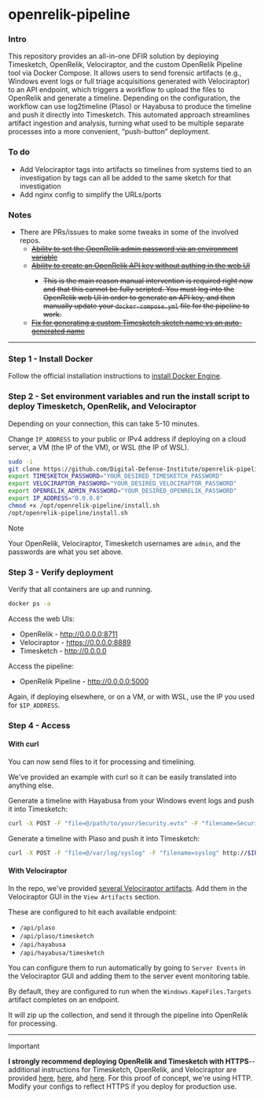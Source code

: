 # openrelik-pipeline

### Intro
This repository provides an all-in-one DFIR solution by deploying Timesketch, OpenRelik, Velociraptor, and the custom OpenRelik Pipeline tool via Docker Compose. It allows users to send forensic artifacts (e.g., Windows event logs or full triage acquisitions generated with Velociraptor) to an API endpoint, which triggers a workflow to upload the files to OpenRelik and generate a timeline. Depending on the configuration, the workflow can use log2timeline (Plaso) or Hayabusa to produce the timeline and push it directly into Timesketch. This automated approach streamlines artifact ingestion and analysis, turning what used to be multiple separate processes into a more convenient, “push-button” deployment. 

### To do
* Add Velociraptor tags into artifacts so timelines from systems tied to an investigation by tags can all be added to the same sketch for that investigation
* Add nginx config to simplify the URLs/ports

### Notes
* There are PRs/issues to make some tweaks in some of the involved repos. 
    * <del>[Ability to set the OpenRelik admin password via an environment variable](https://github.com/openrelik/openrelik-deploy/pull/11)</del>
    * <del>[Ability to create an OpenRelik API key without authing in the web UI](https://github.com/openrelik/openrelik-server/issues/62)
        * This is the main reason manual intervention is required right now and that this cannot be fully scripted. You must log into the OpenRelik web UI in order to generate an API key, and then manually update your `docker-compose.yml` file for the pipeline to work.</del>
    * <del>[Fix for generating a custom Timesketch sketch name vs an auto-generated name](https://github.com/openrelik/openrelik-worker-timesketch/pull/4)</del>

------------------------------

### Step 1 - Install Docker 
Follow the official installation instructions to [install Docker Engine](https://docs.docker.com/engine/install/).

### Step 2 - Set environment variables and run the install script to deploy Timesketch, OpenRelik, and Velociraptor
Depending on your connection, this can take 5-10 minutes.

Change `IP_ADDRESS` to your public or IPv4 address if deploying on a cloud server, a VM (the IP of the VM), or WSL (the IP of WSL).
```bash
sudo -i
git clone https://github.com/Digital-Defense-Institute/openrelik-pipeline.git /opt/openrelik-pipeline
export TIMESKETCH_PASSWORD="YOUR_DESIRED_TIMESKETCH_PASSWORD"
export VELOCIRAPTOR_PASSWORD="YOUR_DESIRED_VELOCIRAPTOR_PASSWORD"
export OPENRELIK_ADMIN_PASSWORD="YOUR_DESIRED_OPENRELIK_PASSWORD"
export IP_ADDRESS="0.0.0.0" 
chmod +x /opt/openrelik-pipeline/install.sh
/opt/openrelik-pipeline/install.sh 
```

> [!NOTE]  
> Your OpenRelik, Velociraptor, Timesketch usernames are `admin`, and the passwords are what you set above.

### Step 3 - Verify deployment
Verify that all containers are up and running.
```bash
docker ps -a
```

Access the web UIs:
* OpenRelik - http://0.0.0.0:8711
* Velociraptor - https://0.0.0.0:8889
* Timesketch - http://0.0.0.0 

Access the pipeline:
* OpenRelik Pipeline - http://0.0.0.0:5000

Again, if deploying elsewhere, or on a VM, or with WSL, use the IP you used for `$IP_ADDRESS`.

### Step 4 - Access 

#### With curl
You can now send files to it for processing and timelining.

We've provided an example with curl so it can be easily translated into anything else.

Generate a timeline with Hayabusa from your Windows event logs and push it into Timesketch:
```bash
curl -X POST -F "file=@/path/to/your/Security.evtx" -F "filename=Security.evtx" http://$IP_ADDRESS:5000/api/hayabusa/timesketch
```

Generate a timeline with Plaso and push it into Timesketch:
```bash
curl -X POST -F "file=@/var/log/syslog" -F "filename=syslog" http://$IP_ADDRESS:5000/api/plaso/timesketch
```

#### With Velociraptor
In the repo, we've provided [several Velociraptor artifacts](./velociraptor). Add them in the Velociraptor GUI in the `View Artifacts` section. 

These are configured to hit each available endpoint:
* `/api/plaso`
* `/api/plaso/timesketch`
* `/api/hayabusa`
* `/api/hayabusa/timesketch`

You can configure them to run automatically by going to `Server Events` in the Velociraptor GUI and adding them to the server event monitoring table. 

By default, they are configured to run when the `Windows.KapeFiles.Targets` artifact completes on an endpoint. 

It will zip up the collection, and send it through the pipeline into OpenRelik for processing.

  
------------------------------
> [!IMPORTANT]  
> **I strongly recommend deploying OpenRelik and Timesketch with HTTPS**--additional instructions for Timesketch, OpenRelik, and Velociraptor are provided [here](https://github.com/google/timesketch/blob/master/docs/guides/admin/install.md#4-enable-tls-optional), [here](https://github.com/openrelik/openrelik.org/blob/main/content/guides/nginx.md), ahd [here](https://docs.velociraptor.app/docs/deployment/security/#deployment-signed-by-lets-encrypt). For this proof of concept, we're using HTTP. Modify your configs to reflect HTTPS if you deploy for production use. 

